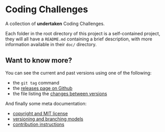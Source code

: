 # Coding Challenges

A collection of **undertaken** Coding Challenges.

Each folder in the root directory of this project is a self-contained project,
they will all have a `README.md` containing a brief description,
with more information available in their `doc/` directory.

## Want to know more?

You can see the current and past versions using one of the following:

* the `git tag` command
* the [releases page on Github](https://github.com/gnugat/ssc-coding-challenges/releases)
* the file listing the [changes between versions](CHANGELOG.md)

And finally some meta documentation:

* [copyright and MIT license](LICENSE)
* [versioning and branching models](VERSIONING.md)
* [contribution instructions](CONTRIBUTING.md)
